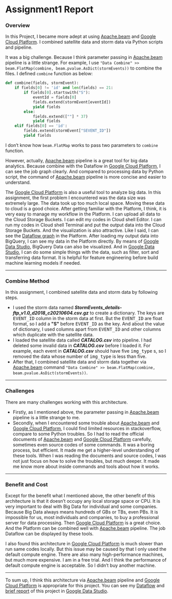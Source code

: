# Assignment1 Report
### Overview
In this Project, I became more adept at using [Apache.beam](https://beam.apache.org/) and [Google Cloud Platform](https://console.cloud.google.com/). I combined satellite data and storm data via Python scripts and pipeline. 

It was a big challenge. Because I think parameter passing in [Apache.beam](https://beam.apache.org/) pipeline is a little strange. For example, I use `"Data Combine" >> beam.FlatMap(combine, beam.pvalue.AsDict(stormEvents))` to combine the files. I defined `combine` function as below: 
``` python
def combine(fields, stormEvent):
	if fields[0] != 'id' and len(fields) == 21:
        if fields[0].startswith("S"):
            eventId = fields[0]
            fields.extend(stormEvent[eventId])
            yield fields
        else:
            fields.extend([""] * 37)
            yield fields
    elif fields[0] == 'id':
        fields.extend(stormEvent["SEVENT_ID"])
        yield fields
```

I don’t know how `beam.FlatMap` works to pass two parameters to `combine` function. 

However, actually, [Apache.beam](https://beam.apache.org/) pipeline is a great tool for big data analytics. Because combine with the Dataflow in [Google Cloud Platform](https://console.cloud.google.com/), I can see the job graph clearly. And compared to processing data by Python script, the command of [Apache.beam](https://beam.apache.org/) pipeline is more concise and easier to understand.

The [Google Cloud Platform](https://console.cloud.google.com/) is also a useful tool to analyze big data. In this assignment, the first problem I encountered was the data size was extremely large. The data took up too much local space. Moving these data to cloud is a good choice. After getting familiar with the Platform, I think, it is very easy to manage my workflow in the Platform. I can upload all data to the Cloud Storage Buckets. I can edit my codes in Cloud shell Editor. I can run my codes in Cloud shell Terminal and put the output data into the Cloud Storage Buckets. And the visualization is also attractive. Like I said, I can see the [Dataflow graph](https://console.cloud.google.com/dataflow/jobs/us-central1/2021-07-09_21_02_22-8307640423329231949?pageState=(%22dfTime%22:(%22s%22:%222021-07-10T04:02:23.005Z%22,%22e%22:%222021-07-10T04:08:44.034Z%22))&project=hardy-portal-318606) in the Platform. After loading my output data into BigQuery, I can see my data in the Platform directly. By means of [Google Data Studio](https://datastudio.google.com/), BigQuery Data can also be visualized. And in [Google Data Studio](https://datastudio.google.com/), I can do some simple things with the data, such as filter, sort and transferring data format. It is helpful for feature engineering before build machine learning models if needed. 
- - -
### Combine Method
In this assignment, I combined satellite data and storm data by following steps.
- I used the storm data named ***StormEvents_details-ftp_v1.0_d2018_c20210604.csv.gz*** to create a dictionary. The keys are <kbd>EVENT_ID</kbd> column in the storm data at first. But the <kbd>EVENT_ID</kbd> are float format, so I add a **"S"** before <kbd>EVENT_ID</kbd> as the key. And about the value of dictionary, I used columns apart from <kbd>EVENT_ID</kbd> and other columns which duplicate with the satellite data. 
- I loaded the satellite data called ***CATALOG.csv*** into pipeline. I had deleted some invalid data in ***CATALOG.csv*** before I loaded it. For example, each event in ***CATALOG.csv*** should have five <kbd>img_type</kbd> s, so I removed the data whose number of <kbd>img_type</kbd> is less than five. 
- After that, I combined satellite data and storm data together via [Apache.beam](https://beam.apache.org/) command `"Data Combine" >> beam.FlatMap(combine, beam.pvalue.AsDict(stormEvents))`.
- - -
### Challenges
There are many challenges working with this architecture. 
- Firstly, as I mentioned above, the parameter passing in [Apache.beam](https://beam.apache.org/) pipeline is a little strange to me. 
- Secondly, when I encountered some trouble about [Apache.beam](https://beam.apache.org/) and [Google Cloud Platform](https://console.cloud.google.com/), I could find limited resources in stackoverflow, compare to some Python troubles. So I had to read the official documents of [Apache.beam](https://beam.apache.org/) and [Google Cloud Platform](https://console.cloud.google.com/) carefully, sometimes even source codes of some commands. It was a boring process, but efficient. It made me get a higher-level understanding of these tools. When I was reading the documents and source codes, I was not just focus on how to solve the troubles, but much deeper. It made me know more about inside commands and tools about how it works.
- - -
### Benefit and Cost
Except for the benefit what I mentioned above, the other benefit of this architecture is that it doesn’t occupy any local storage space or CPU. It is very important to deal with Big Data for individual and some companies. Because Big Data always means hundreds of GBs or TBs, even PBs. It is impossible for us, most individuals and companies, to buy a professional server for data processing. Then [Google Cloud Platform](https://console.cloud.google.com/) is a great choice. And the Platform can be combined well with [Apache.beam](https://beam.apache.org/) pipeline. The job Dataflow can be displayed by these tools. 

I also found this architecture in [Google Cloud Platform](https://console.cloud.google.com/) is much slower than run same codes locally. But this issue may be caused by that I only used the default compute engine. There are also many high-performance machines, but much more expensive. I am in a free trial. And I think the performance of default compute engine is acceptable. So I didn’t buy another machine.
- - -
To sum up, I think this architecture via [Apache.beam](https://beam.apache.org/) pipeline and [Google Cloud Platform](https://console.cloud.google.com/) is appropriate for this project. You can see my [Dataflow](https://console.cloud.google.com/dataflow/jobs/us-central1/2021-07-09_21_02_22-8307640423329231949?pageState=(%22dfTime%22:(%22s%22:%222021-07-10T04:02:23.005Z%22,%22e%22:%222021-07-10T04:08:44.034Z%22))&project=hardy-portal-318606) and [brief report](https://datastudio.google.com/s/hjq0Q7qP-Lk) of this project in [Google Data Studio](https://datastudio.google.com/).